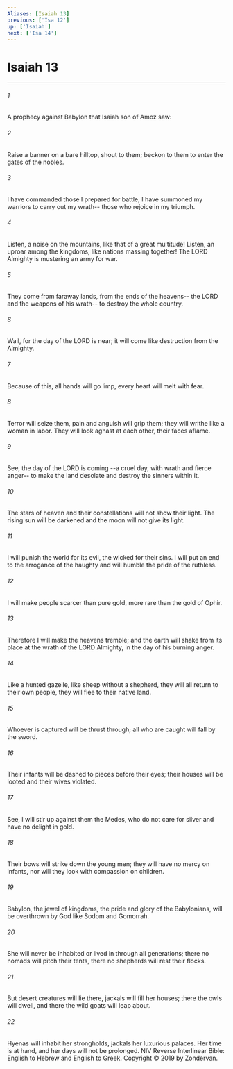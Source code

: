 ```yaml
---
Aliases: [Isaiah 13]
previous: ['Isa 12']
up: ['Isaiah']
next: ['Isa 14']
---
```

# Isaiah 13

***


###### 1 
A prophecy against Babylon that Isaiah son of Amoz saw: 

###### 2 
Raise a banner on a bare hilltop, shout to them; beckon to them to enter the gates of the nobles. 

###### 3 
I have commanded those I prepared for battle; I have summoned my warriors to carry out my wrath-- those who rejoice in my triumph. 

###### 4 
Listen, a noise on the mountains, like that of a great multitude! Listen, an uproar among the kingdoms, like nations massing together! The LORD Almighty is mustering an army for war. 

###### 5 
They come from faraway lands, from the ends of the heavens-- the LORD and the weapons of his wrath-- to destroy the whole country. 

###### 6 
Wail, for the day of the LORD is near; it will come like destruction from the Almighty. 

###### 7 
Because of this, all hands will go limp, every heart will melt with fear. 

###### 8 
Terror will seize them, pain and anguish will grip them; they will writhe like a woman in labor. They will look aghast at each other, their faces aflame. 

###### 9 
See, the day of the LORD is coming --a cruel day, with wrath and fierce anger-- to make the land desolate and destroy the sinners within it. 

###### 10 
The stars of heaven and their constellations will not show their light. The rising sun will be darkened and the moon will not give its light. 

###### 11 
I will punish the world for its evil, the wicked for their sins. I will put an end to the arrogance of the haughty and will humble the pride of the ruthless. 

###### 12 
I will make people scarcer than pure gold, more rare than the gold of Ophir. 

###### 13 
Therefore I will make the heavens tremble; and the earth will shake from its place at the wrath of the LORD Almighty, in the day of his burning anger. 

###### 14 
Like a hunted gazelle, like sheep without a shepherd, they will all return to their own people, they will flee to their native land. 

###### 15 
Whoever is captured will be thrust through; all who are caught will fall by the sword. 

###### 16 
Their infants will be dashed to pieces before their eyes; their houses will be looted and their wives violated. 

###### 17 
See, I will stir up against them the Medes, who do not care for silver and have no delight in gold. 

###### 18 
Their bows will strike down the young men; they will have no mercy on infants, nor will they look with compassion on children. 

###### 19 
Babylon, the jewel of kingdoms, the pride and glory of the Babylonians, will be overthrown by God like Sodom and Gomorrah. 

###### 20 
She will never be inhabited or lived in through all generations; there no nomads will pitch their tents, there no shepherds will rest their flocks. 

###### 21 
But desert creatures will lie there, jackals will fill her houses; there the owls will dwell, and there the wild goats will leap about. 

###### 22 
Hyenas will inhabit her strongholds, jackals her luxurious palaces. Her time is at hand, and her days will not be prolonged. NIV Reverse Interlinear Bible: English to Hebrew and English to Greek. Copyright © 2019 by Zondervan.
